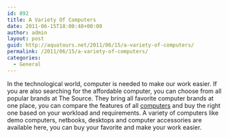 ```yaml
---
id: 892
title: A Variety Of Computers
date: 2011-06-15T18:00:48+00:00
author: admin
layout: post
guid: http://aquatours.net/2011/06/15/a-variety-of-computers/
permalink: /2011/06/15/a-variety-of-computers/
categories:
  - General
---
```

In the technological world, computer is needed to make our work easier. If you are also searching for the affordable computer, you can choose from all popular brands at The Source. They bring all favorite computer brands at one place, you can compare the features of all [computers](http://www.thesource.ca/estore/category.aspx?language=en-CA&catalog=Online&category=computers) and buy the right one based on your workload and requirements. A variety of computers like demo computers, netbooks, desktops and computer accessories are available here, you can buy your favorite and make your work easier.